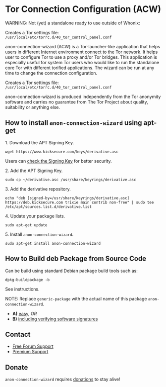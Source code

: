 # Tor Connection Configuration (ACW) #

WARNING: Not (yet) a standalone ready to use outside of Whonix:

Creates a Tor settings file:
`/usr/local/etc/torrc.d/40_tor_control_panel.conf`

anon-connection-wizard (ACW) is a Tor-launcher-like application that helps
users in different Internet environment connect to the Tor network.
It helps user to configure Tor to use a proxy and/or Tor bridges.
This application is especially useful for system Tor users who would like
to run the standalone core Tor with different torified applications.
The wizard can be run at any time to change the connection configuration.

Creates a Tor settings file:
`/usr/local/etc/torrc.d/40_tor_control_panel.conf`

anon-connection-wizard is produced independently from the Tor anonymity
software and carries no guarantee from The Tor Project about quality,
suitability or anything else.

## How to install `anon-connection-wizard` using apt-get ##

1\. Download the APT Signing Key.

```
wget https://www.kicksecure.com/keys/derivative.asc
```

Users can [check the Signing Key](https://www.kicksecure.com/wiki/Signing_Key) for better security.

2\. Add the APT Signing Key.

```
sudo cp ~/derivative.asc /usr/share/keyrings/derivative.asc
```

3\. Add the derivative repository.

```
echo "deb [signed-by=/usr/share/keyrings/derivative.asc] https://deb.kicksecure.com trixie main contrib non-free" | sudo tee /etc/apt/sources.list.d/derivative.list
```

4\. Update your package lists.

```
sudo apt-get update
```

5\. Install `anon-connection-wizard`.

```
sudo apt-get install anon-connection-wizard
```

## How to Build deb Package from Source Code ##

Can be build using standard Debian package build tools such as:

```
dpkg-buildpackage -b
```

See instructions.

NOTE: Replace `generic-package` with the actual name of this package `anon-connection-wizard`.

* **A)** [easy](https://www.kicksecure.com/wiki/Dev/Build_Documentation/generic-package/easy), _OR_
* **B)** [including verifying software signatures](https://www.kicksecure.com/wiki/Dev/Build_Documentation/generic-package)

## Contact ##

* [Free Forum Support](https://forums.kicksecure.com)
* [Premium Support](https://www.kicksecure.com/wiki/Premium_Support)

## Donate ##

`anon-connection-wizard` requires [donations](https://www.kicksecure.com/wiki/Donate) to stay alive!
